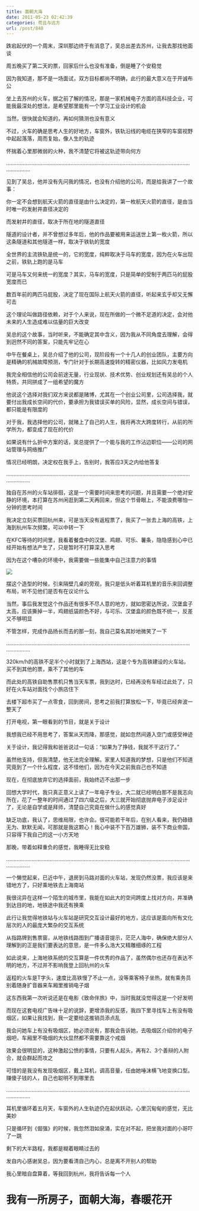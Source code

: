 ```yaml
---
title: 面朝大海
date: 2011-05-23 02:42:39
categories: 苟且与远方
url: /post/848
---
```


跌宕起伏的一个周末，深圳那边终于有消息了，吴总出差去苏州，让我去那找他面谈

周五晚买了第二天的票，回家后什么也没有准备，倒是睡了个安稳觉

因为我知道，那不是一场面试，双方目标都尚不明确，此行的最大意义在于开诚布公

坐上去苏州的火车，据之前了解的情况，那是一家机械电子方面的高科技企业，可能我最深处的想法，是希望那里能有一个学习工业设计的机会

当然，很快就会知道的，再如何猜测也没有意义

不过，火车的确是思考人生的好地方，车窗外，铁轨沿线的电缆在狭窄的车窗视野中起起落落，周而复始，像人生的轨迹

怀揣着心里那微弱的火种，我不清楚它将被这轨迹带向何方

………………………………………………………………………………………………………………………….

见到了吴总，他并没有先问我的情况，也没有介绍他的公司，而是给我讲了一个故事：

你一定不会想到航天火箭的直径是由什么决定的，第一枚航天火箭的直径，是由当时唯一的发射井直径决定的

而发射井的直径，取决于所在地的隧道直径

隧道的设计者，并不曾想过多年后，他的作品要被用来运送世上第一枚火箭，所以这条隧道和其他隧道一样，取决于铁轨的宽度

全世界的主流铁轨是统一的，它的宽度，纯粹取决于马车的宽度，因为在火车出现之前，铁轨上跑的是马车

可是马车又何来统一的宽度？其实，马车的宽度，只是简单的受制于两匹马的屁股宽度而已

数百年前的两匹马屁股，决定了现在国际上航天火箭的直径，听起来玄乎却又无懈可击

这个理论叫做路径依赖，对于个人来说，现在所做的一个微不足道的决定，会对他未来的人生造成难以估量的巨大改变

吴总的这个故事，当时听来，不能确定其中含义，因为我从不同角度去理解，会得到迥然不同的答案，只能先牢记在心

中午在餐桌上，吴总介绍了他的公司，现阶段有一个十几人的创业团队，主要方向是精确的机械故障预测，专门针对于长期高速旋转的精密仪器，比如风力发电机

我完全相信他的公司会前途无量，行业现状、技术优势、创业规划还有吴总的个人特质，共同拼成了一组希望的魔方

他说这个选择对我们双方来说都是赌博，尤其在一个创业公司里，公司选择我，就要付出我成长空间的代价，要承担为我错误买单的风险，显然，成长空间与错误，都只能是有限度的

对于我，我选择他的公司，就赌上了自己的人生，我将再次大跨度转行，从前的所学所为，都变成了现在的代价

如果说有什么折中方案的话，吴总提供了一个能与我的工作沾边职位——公司的网站管理与网络推广

情况已经明朗，决定权在我手上，告别时，我答应3天之内给他答复

………………………………………………………………………………………………………………………….

独自在苏州的火车站徘徊，这是一个需要时间来思考的问题，并且需要一个绝对安静的环境，本打算在苏州闲逛到第二天再回来，但这个节骨眼上，不能浪费哪怕一分钟的思考时间

我决定立刻买票回杭州来，可是当天没有返程票了，我买了一张去上海的高铁，上海到杭州车次频繁，可以中转一下

在KFC等待的时间里，我看着餐盘中的汉堡、鸡翅、可乐、薯条，隐隐感到心中已经开始有想法产生了，只是暂时不打算深入思考

因为在这个嘈杂的环境中，我需要做一些能集中自己注意力的事情

![](https://storageapi.fleek.co/0a3a8890-e65e-47ce-93d7-0442b9209d38-bucket/blog/posts/2011-05/05-23/1.jpg)

摆这个造型的时候，引来隔壁几桌的旁观，我只是低头听着耳机里的音乐来回调整布局，听不见他们是否有在议论什么

当然，事后我发觉这个作品还有很多不尽人意的地方，就如思密达所说，汉堡盒子太高，应该撕掉一半，鸡翅纸袋颜色不好，与可乐、汉堡盒的颜色既不统一，反差又不够明显

不管怎样，完成作品扬长而去的那一刻，我自己莫名其妙地微笑了一下

………………………………………………………………………………………………………………………….

320km/h的高铁不足半个小时就到了上海西站，这是个专为高铁建设的火车站，买不到其他的票，乘不了其他的车

而此处的高铁自助售票机只售当天车票，我到达时，已经再没有车经过此处了，只好在火车站对面找个小旅店住下

去楼下超市买了一点零食，回到房间，思考之前我打算放松一下，毕竟已经奔波一整天了

打开电视，第一眼看到的节目，就是关于设计

我想我已经不用思考了，答案从天而降，那感觉，就如忽然间遁入空门或感受神迹

关于设计，我记得我和爸爸说过一句话：“如果为了挣钱，我就不干这行了。”

虽然他支持，但我清楚，他无法完全理解。家里人知道我的梦想，只是他们不知道究竟到了一个什么程度，这不怪他们，因为在今天之前我自己也不知道

现在，在彻底放弃它的选择面前，我始终迈不出那一步

回想大学时代，我只真正意义上读了一年电子专业，大二就已经明白那不是我志向所在，花了一整年的时间通过了四六级之后，大三就开始彻底抛弃电子涉足设计了，无论是自学或是拜师，清楚自己究竟在做什么的感觉真好

缺乏功底，我认了，思维局限，也许会。很可能若干年后，在别人看来，我仍碌碌无为、默默无闻，可那就是我这颗心！我心中装不下百万雄狮，装不下商业帝国，只容得下我自己的这一小方天地

那晚，带着如释重负的感觉，我睡得无比安稳

………………………………………………………………………………………………………………………….

一个懒觉起来，已近中午，退房到马路对面的火车站，发现仍然没票，我应该是来错地方了，只好乘地铁去上海南站

我很诧异在这样一个陌生的城市里，我能在如此大的空间跨度上找对方向，并准确到达目的地，地铁途中我还有换乘

此行让我觉得地铁站与火车站是研究交互设计最好的地方，这应该是面向所有文化层次的人的最庞大繁杂的交互系统

从指路牌到售票窗，从地铁线路图到广播语音提示，茫茫人海中，确保绝大部分人理解到的正是我们要表达的意思，是一件多么浩大又精雕细琢的工程

如此说来，上海地铁系统的交互算是一件优秀的作品了，虽然偶尔也还存在表达不明的地方，不过并不影响我登上回杭州的火车

返程的火车是T字头，速度比高铁慢了不止一点，没等乘客椅子坐热，就有乘务员别着随身扩音器来车厢里推销电子烟

这东西我第一次听说还是在电影《致命伴旅》中，当时我就没觉得这是一个好发明

而现在这套电视广告味十足的说辞，更增添我的反感，我四下里寻找车上有没有吸烟区，如果让我找到，我一定要给这推销员添点乱

我会问她车上有没有吸烟区，她必须说有，那我会告诉她，去吸烟区介绍你的电子烟吧，车厢里不吸烟的大伙显然都不需要靠这个戒烟

效果会很明显的，这种激起公愤的事情，只要有人起头，再有2、3个善辩的人附合，就会群起而攻之

可惜的是我没有发现吸烟区，戴上耳机，调高音量，任由她唾沫横飞地变换口型。赚傻子钱的人，自己也聪明不到哪里去

………………………………………………………………………………………………………………………….

耳机里循环着五月天，车窗外的人生轨迹仍在起伏跃动，心里沉甸甸的感觉，无比美妙

只是循环到《倔强》的时候，我忽然泪如泉涌，实在对不起，把坐我对面的小哥吓了一跳

剩下的大半路程，我都是糊着眼睛过去的

发自内心感谢吴总，因为要看清自己内心，总是离不开别人的帮助

我心里暗自盘算着，等我回到杭州，我将告诉每一个人

# 我有一所房子，面朝大海，春暖花开